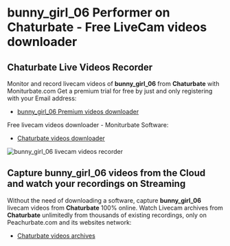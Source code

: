 # bunny_girl_06 Performer on Chaturbate - Free LiveCam videos downloader

## Chaturbate Live Videos Recorder

Monitor and record livecam videos of **bunny_girl_06** from **Chaturbate** with Moniturbate.com
Get a premium trial for free by just and only registering with your Email address:
* [bunny_girl_06 Premium videos downloader](https://moniturbate.com/request-demo-licence-key.html)

Free livecam videos downloader - Moniturbate Software:
* [Chaturbate videos downloader](https://moniturbate.com/moniturbate-download-software.html)

![bunny_girl_06 livecam videos recorder](https://peachurnet.com/templates/moniturbate-software.png)


## Capture bunny_girl_06 videos from the Cloud and watch your recordings on Streaming

Without the need of downloading a software, capture **bunny_girl_06** livecam videos from **Chaturbate** 100% online.
Watch Livecam archives from **Chaturbate** unlimitedly from thousands of existing recordings, only on Peachurbate.com and its websites network:
* [Chaturbate videos archives](https://peachurnet.com/)